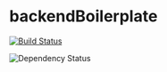 # backendBoilerplate
[![Build Status](https://travis-ci.org/KyleGalvin/backendBoilerplate.svg?branch=master)](https://travis-ci.org/KyleGalvin/backendBoilerplate)

![Dependency Status](https://david-dm.org/KyleGalvin/backendBoilerplate.svg)